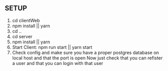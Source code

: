 ## SETUP

1. cd clientWeb
2. npm install || yarn
3. cd ..
4. cd server
5. npm install || yarn
6. Start Client: npm run start || yarn start
7. Check config and make sure you have a proper postgres database on local host and that the port is open
   Now just check that you can refister a user
   and that you can login with that user
